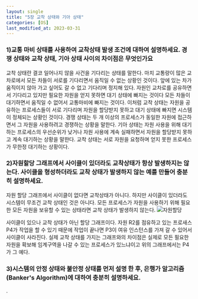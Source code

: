 ```yaml
---
layout: single
title: "5장 교착 상태와 기아 상태"
categories: [OS]
last_modified_at: 2023-03-31
---
```


### 1)교통 마비 상태를 사용하여 교착상태 발생 조건에 대하여 설명하세요. 경쟁 상태와 교착 상태, 기아 상태 사이의 차이점은 무엇인가요

교착 상태란 결코 일어나지 않을 사건을 기다리는 상태를 말한다. 마치 교통량이 많은 교차로에서 모든 차들이 서로를 기다리면서 움직일 수 없는 상황인 것이다. 앞에 있는 차가 움직이지 않아 가고 싶어도 갈 수 없고 기다리며 정지해 있다. 자원인 교차로를 공유하면서 기다리고 있지만  필요한 자원을 얻지 못하면 대기 상태에 빠지는 것이다 모든 차들이 대기하면서 움직일 수 없어서 교통마비에 빠지는 것이다. 이처럼 교착 상태는 자원을 공유하는 프로세스들이 서로 기다리며 자원을 할당받지 못하고 대기 상태에 빠지면 시스템이 정체되는 상황인 것이다. 경쟁 상태는 두 개 이상의 프로세스가 동일한 자원에 접근하면서 그 자원을 사용하려고 경쟁하는 상황을 말한다. 기아 상태는 자원 사용을 위해 대기하는 프로세스의 우선순위가 낮거나 자원 사용에 계속 실패하면서 자원을 할당받지 못하고 계속 대기하는 상황을 말한다. 교착 상태는 서로 자원을 요청하며 얻지 못한 프로세스가 무한정 대기하는 상황이다. 


### 2)자원할당 그래프에서 사이클이 있더라도 교착상태가 항상 발생하지는 않는다. 사이클을 형성하더라도 교착 상태가 발생하지 않는 예를 만들어 충분히 설명하세요.

자원 할당 그래프에서 사이클이 없다면 교착상태가 아니다. 하지만 사이클이 있더라도 시스템이 무조건 교착 상태인 것은 아니다. 모든 프로세스가 자원을 사용하기 위해 필요한 모든 자원을 보유할 수 있는 상태라면 교착 상태가 발생하지 않는다.
![자원할당](https://user-images.githubusercontent.com/48408195/229401707-2cec8c50-0947-41aa-a4b7-b69a62554edc.PNG)

사이클이 있으나 교착 상태가 아닌 할당 그래프이다. 자원 R2를 점유하고 있는 프로새스 P4가 작업을 할 수 있기 때문에 작업이 끝나면 P3이 여유 인스턴스를 가져 갈 수 있어서 사이클이 사라진다. 실제 교착 상태를 가지는 그래프와의 차이점은 실제로 모든 필요한 자원을 확보해 임계구역을 나갈 수 있는 프로세스가 있느냐이고 위의 그래프에서는 P4가 그 예다.

### 3)시스템의 안정 상태와 불안정 상태를 먼저 설명 한 후, 은행가 알고리즘(Banker's Algorithm)에 대하여 충분히 설명하세요.

.

